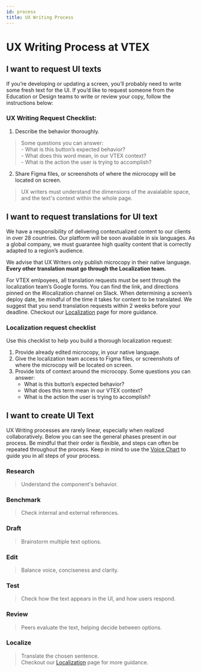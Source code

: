 ```yaml
---
id: process
title: UX Writing Process
---
```




# UX Writing Process at VTEX


## I want to request UI texts

If you’re developing or updating a screen, you’ll probably need to write some fresh text for the UI. If you’d like to request someone from the Education or Design teams to write or review your copy, follow the instructions below:

### UX Writing Request Checklist:

1. Describe the behavior thoroughly.   
> Some questions you can answer:  
    - What is this button’s expected behavior?      
    - What does this word mean, in our VTEX context?      
    - What is the action the user is trying to accomplish?    

2. Share Figma files, or screenshots of where the microcopy will be located on screen.  
> UX writers must understand the dimensions of the avaialable space, and the text's context within the whole page.  

## I want to request translations for UI text

We have a responsibility of delivering contextualized content to our clients in over 28 countries. Our platform will be soon available in six languages. As a global company, we must guarantee high quality content that is correctly adapted to a region’s audience. 

We advise that UX Writers only publish microcopy in their native language. **Every other translation must go through the Localization team.**

For VTEX emlpoyees, all translation requests must be sent through the localization team’s Google forms. You can find the link, and directions pinned on the #localization channel on Slack. 
When determining a screen’s deploy date, be mindful of the time it takes for content to be translated. We suggest that you send translation requests within 2 weeks before your deadline. Checkout our [Localization](/docs/best-practices/i18n) page for more guidance.   



### Localization request  checklist
Use this checklist to help you build a thorough localization request:

1. Provide already edited microcopy, in your native language.
2. Give the localization team access to Figma files, or screenshots of where the microcopy will be located on screen.
3. Provide lots of context around the microcopy. Some questions you can answer:
    - What is this button’s expected behavior?
    - What does this term mean in our VTEX context?
    - What is the action the user is trying to accomplish?



## I want to create UI Text


UX Writing processes are rarely linear, especially when realized collaboratively. Below you can see the general phases present in our process. Be mindful that their order is flexible, and steps can often be repeated throughout the process. Keep in mind to use the [Voice Chart](/docs/principles/voice-chart) to guide you in all steps of your process.   

### Research
> Understand the component's behavior.  

### Benchmark
> Check internal and external references.   
  
### Draft
> Brainstorm multiple text options.  

### Edit
> Balance voice, conciseness and clarity.  

### Test
> Check how the text appears in the UI, and how users respond.    

### Review
> Peers evaluate the text, helping decide between options.  

### Localize
> Translate the chosen sentence.   
Checkout our [Localization](/best-practices/i18n) page for more guidance.   

